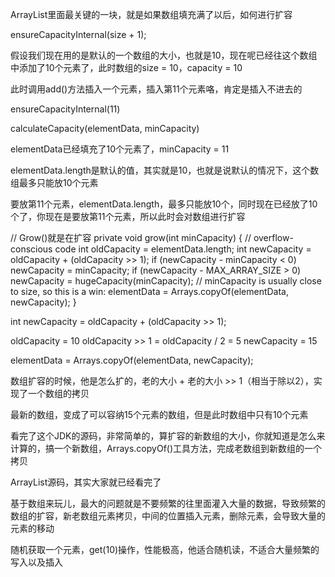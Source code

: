 
ArrayList里面最关键的一块，就是如果数组填充满了以后，如何进行扩容

ensureCapacityInternal(size + 1);

假设我们现在用的是默认的一个数组的大小，也就是10，现在呢已经往这个数组中添加了10个元素了，此时数组的size = 10，capacity = 10

此时调用add()方法插入一个元素，插入第11个元素咯，肯定是插入不进去的

ensureCapacityInternal(11)

calculateCapacity(elementData, minCapacity)

elementData已经填充了10个元素了，minCapacity = 11

elementData.length是默认的值，其实就是10，也就是说默认的情况下，这个数组最多只能放10个元素

要放第11个元素，elementData.length，最多只能放10个，同时现在已经放了10个了，你现在是要放第11个元素，所以此时会对数组进行扩容 

// Grow()就是在扩容
private void grow(int minCapacity) {
    // overflow-conscious code
    int oldCapacity = elementData.length;
    int newCapacity = oldCapacity + (oldCapacity >> 1);
    if (newCapacity - minCapacity < 0)
        newCapacity = minCapacity;
    if (newCapacity - MAX_ARRAY_SIZE > 0)
        newCapacity = hugeCapacity(minCapacity);
    // minCapacity is usually close to size, so this is a win:
    elementData = Arrays.copyOf(elementData, newCapacity);
}


int newCapacity = oldCapacity + (oldCapacity >> 1);

oldCapacity = 10
oldCapacity >> 1 = oldCapacity / 2 = 5
newCapacity = 15

elementData = Arrays.copyOf(elementData, newCapacity);

数组扩容的时候，他是怎么扩的，老的大小 + 老的大小 >> 1（相当于除以2），实现了一个数组的拷贝

最新的数组，变成了可以容纳15个元素的数组，但是此时数组中只有10个元素

看完了这个JDK的源码，非常简单的，算扩容的新数组的大小，你就知道是怎么来计算的，搞一个新数组，Arrays.copyOf()工具方法，完成老数组到新数组的一个拷贝

ArrayList源码，其实大家就已经看完了

基于数组来玩儿，最大的问题就是不要频繁的往里面灌入大量的数据，导致频繁的数组的扩容，新老数组元素拷贝，中间的位置插入元素，删除元素，会导致大量的元素的移动

随机获取一个元素，get(10)操作，性能极高，他适合随机读，不适合大量频繁的写入以及插入
